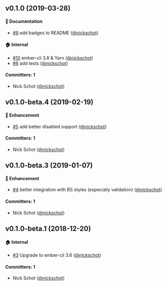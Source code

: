 
## v0.1.0 (2019-03-28)

#### :memo: Documentation
* [#9](https://github.com/nickschot/ember-bootstrap-model-select/pull/9) add badges to README ([@nickschot](https://github.com/nickschot))

#### :house: Internal
* [#10](https://github.com/nickschot/ember-bootstrap-model-select/pull/10) ember-cli 3.8 & Yarn ([@nickschot](https://github.com/nickschot))
* [#6](https://github.com/nickschot/ember-bootstrap-model-select/pull/6) add tests ([@nickschot](https://github.com/nickschot))

#### Committers: 1
- Nick Schot ([@nickschot](https://github.com/nickschot))


## v0.1.0-beta.4 (2019-02-19)

#### :rocket: Enhancement
* [#5](https://github.com/nickschot/ember-bootstrap-model-select/pull/5) add better disabled support ([@nickschot](https://github.com/nickschot))

#### Committers: 1
- Nick Schot ([@nickschot](https://github.com/nickschot))


## v0.1.0-beta.3 (2019-01-07)

#### :rocket: Enhancement
* [#4](https://github.com/nickschot/ember-bootstrap-model-select/pull/4) better integration with BS styles (especially validation) ([@nickschot](https://github.com/nickschot))

#### Committers: 1
- Nick Schot ([@nickschot](https://github.com/nickschot))


## v0.1.0-beta.1 (2018-12-20)

#### :house: Internal
* [#3](https://github.com/nickschot/ember-bootstrap-model-select/pull/3) Upgrade to ember-cli 3.6 ([@nickschot](https://github.com/nickschot))

#### Committers: 1
- Nick Schot ([@nickschot](https://github.com/nickschot))
